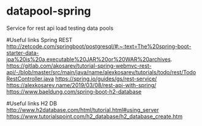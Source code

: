 # datapool-spring
Service for rest api load testing data pools

#Useful links Spring REST
http://zetcode.com/springboot/postgresql/#:~:text=The%20spring-boot-starter-data-jpa%20is%20a,executable%20JAR%20or%20WAR%20archives.
https://gitlab.com/akosarev/tutorial-spring-webmvc-rest-api/-/blob/master/src/main/java/name/alexkosarev/tutorials/todo/rest/TodoRestController.java
https://spring.io/guides/gs/rest-service/
https://alexkosarev.name/2019/03/08/rest-api-with-spring/
https://www.baeldung.com/spring-boot-h2-database

#Useful links H2 DB
http://www.h2database.com/html/tutorial.html#using_server
https://www.tutorialspoint.com/h2_database/h2_database_create.htm
